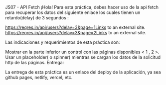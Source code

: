JS07 - API Fetch
¡Hola!
Para esta práctica, debes hacer uso de la api fetch para recuperar los datos del siguiente enlace los cuales tienen un retardo(delay) de 3 segundos : 

https://reqres.in/api/users?delay=3&page=1Links to an external site.
https://reqres.in/api/users?delay=3&page=2Links to an external site.

Las indicaciones y requerimientos de esta práctica son: 

Mostrar en la parte inferior un control con las páginas disponibles   < 1 , 2 >.
Usar un placeholder( o spinner) mientras se cargan los datos de la solicitud http de las páginas.
Entrega: 

La entrega de esta práctica es un enlace del deploy de la aplicación, ya sea github pages, netlify, vercel, etc. 

 
